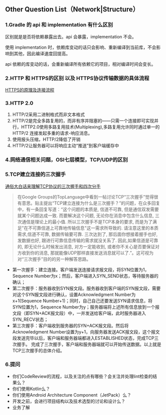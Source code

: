 ## Other Question List（Network|Structure）

### 1.Gradle 的 api 和 implementation 有什么区别

区别就是是否将依赖暴露出去。api 会暴露，implementation 不会。

使用 implementation 时，依赖库变动的话只会影响、重新编译到当前库，不会影响到其他，因此编译速度回提高。

api 依赖的库变动的话，会重新编译所有依赖它的项目，相对编译时间会变长。

### 2.HTTP 和 HTTPS的区别 以及 HTTPS协议传输数据的具体流程

[HTTPS的原理及连接流程](HTTPS的原理及连接流程.md)

### 3.HTTP 2.0 

1. HTTP/2采用二进制格式而非文本格式
2. HTTP/2是完全多路复用的，而非有序并阻塞的——只需一个连接即可实现并行，HTTP2.0使用多路复用技术(Multiplexing),多路复用允许同时通过单一的 HTTP/2 连接发起多重的请求-响应消息。
3. 使用报头压缩，HTTP/2降低了开销
4. HTTP/2让服务器可以将响应主动“推送”到客户端缓存中

### 4.网络通信相关问题，OSI七层模型，TCP/UDP的区别

### 5.TCP建立连接的三次握手

[通俗大白话来理解TCP协议的三次握手和四次分手](https://github.com/jawil/blog/issues/14)

> 在Google Groups的TopLanguage中看到一帖讨论TCP“三次握手”觉得很有意思。贴主提出“TCP建立连接为什么是三次握手？”的问题，在众多回复中，有一条回复写道：“这个问题的本质是, 信道不可靠, 但是通信双发需要就某个问题达成一致. 而要解决这个问题, 无论你在消息中包含什么信息, 三次通信是理论上的最小值. 所以三次握手不是TCP本身的要求, 而是为了满足"在不可靠信道上可靠地传输信息"这一需求所导致的. 请注意这里的本质需求,信道不可靠, 数据传输要可靠. 三次达到了, 那后面你想接着握手也好, 发数据也好, 跟进行可靠信息传输的需求就没关系了. 因此,如果信道是可靠的, 即无论什么时候发出消息, 对方一定能收到, 或者你不关心是否要保证对方收到你的消息, 那就能像UDP那样直接发送消息就可以了.”。这可视为对“三次握手”目的的另一种解答思路。

* 第一次握手：建立连接。客户端发送连接请求报文段，将SYN位置为1，Sequence Number为x；然后，客户端进入SYN_SEND状态，等待服务器的确认；
* 第二次握手：服务器收到SYN报文段。服务器收到客户端的SYN报文段，需要对这个SYN报文段进行确认，设置Acknowledgment Number为x+1(Sequence Number+1)；同时，自己自己还要发送SYN请求信息，将SYN位置为1，Sequence Number为y；服务器端将上述所有信息放到一个报文段（即SYN+ACK报文段）中，一并发送给客户端，此时服务器进入SYN_RECV状态；
* 第三次握手：客户端收到服务器的SYN+ACK报文段。然后将Acknowledgment Number设置为y+1，向服务器发送ACK报文段，这个报文段发送完毕以后，客户端和服务器端都进入ESTABLISHED状态，完成TCP三次握手。
  完成了三次握手，客户端和服务器端就可以开始传送数据。以上就是TCP三次握手的总体介绍。

### 6.提问

* 你们CodeReview的流程，以及关注的点有哪些？会关注并处理lint检查的结果么？
* 你们使用Kotlin么？
* 你们使用Android Architecture Component（JetPack）么？
* 开发之前，会进行项目结构以及技术选型的讨论和设计么？
* 业务了解